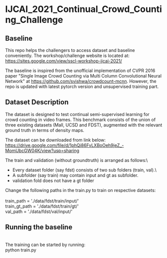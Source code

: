 # IJCAI_2021_Continual_Crowd_Counting_Challenge

## Baseline

This repo helps the challengers to access dataset and baseline conveniently. The workshop/challenge website is located at:\
https://sites.google.com/view/sscl-workshop-ijcai-2021/

The baseline is inspired from the unofficial implementation of CVPR 2016 paper "Single Image Crowd Counting via Multi Column Convolutional Neural Network" at https://github.com/svishwa/crowdcount-mcnn. However, the repo is updated with latest pytorch version and unsupervised training part.

## Dataset Description

The dataset is designed to test continual semi-supervised learning for crowd counting in video frames. This benchmark consists of the union of three existing datasets (Mall, UCSD and FDST), augmented with the relevant ground truth in terms of density maps.

The dataset can be downloaded from link below:\
https://drive.google.com/file/d/1phQi86FvLXBoOeh9jeZ_-MomUbcGW04K/view?usp=sharing

The train and validation (without groundtruth) is arranged as follows:\
- Every dataset folder (say fdst) consists of two sub folders (train, val).\
- A subfolder (say train) may contain input and gt as subfolder.
- validation fold does not have a gt folder
                      
Change the following paths in the train.py to train on respective datasets:\
\
train_path = './data/fdst/train/input/' \
train_gt_path = './data/fdst/train/gt/' \
val_path = './data/fdst/val/input/' 
                      
## Running the baseline
\
The training can be started by running:\
                                      python train.py 
